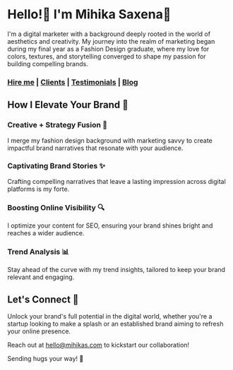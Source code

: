 # Hello!👋 I'm Mihika Saxena💃

I'm a digital marketer with a background deeply rooted in the world of aesthetics and creativity. My journey into the realm of marketing began during my final year as a Fashion Design graduate, where my love for colors, textures, and storytelling converged to shape my passion for building compelling brands.

### **[Hire me](pages/services) | [Clients](pages/clients) | [Testimonials](testimonials) | [Blog](posts)** 

## How I Elevate Your Brand 🚀

### Creative + Strategy Fusion 🎨
I merge my fashion design background with marketing savvy to create impactful brand narratives that resonate with your audience.

### Captivating Brand Stories ✨
Crafting compelling narratives that leave a lasting impression across digital platforms is my forte.

### Boosting Online Visibility 🔍
I optimize your content for SEO, ensuring your brand shines bright and reaches a wider audience.

### Trend Analysis 📊
Stay ahead of the curve with my trend insights, tailored to keep your brand relevant and engaging.

## Let's Connect 🤝

Unlock your brand's full potential in the digital world, whether you're a startup looking to make a splash or an established brand aiming to refresh your online presence.

Reach out at [hello@mihikas.com](mailto:hello@mihikas.com) to kickstart our collaboration!

Sending hugs your way! 🤗